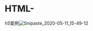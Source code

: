 # HTML-
h5案例![Snipaste_2020-05-11_15-49-12](C:\Users\雷金鹏\Desktop\Practice\web-code\Snipaste_2020-05-11_15-49-12.png)

